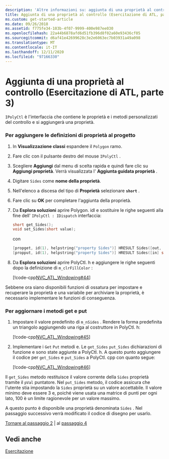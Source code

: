 ```yaml
---
description: 'Altre informazioni su: aggiunta di una proprietà al controllo (esercitazione di ATL, parte 3)'
title: Aggiunta di una proprietà al controllo (Esercitazione di ATL, parte 3)
ms.custom: get-started-article
ms.date: 09/26/2018
ms.assetid: f775fe34-103b-4f07-9999-400e987ee030
ms.openlocfilehash: 22a44b6878afd6d51fb396d8f02a60e93436cf05
ms.sourcegitcommit: d6af41e42699628c3e2e6063ec7b03931a49a098
ms.translationtype: MT
ms.contentlocale: it-IT
ms.lasthandoff: 12/11/2020
ms.locfileid: "97166330"
---
```

# <a name="adding-a-property-to-the-control-atl-tutorial-part-3"></a>Aggiunta di una proprietà al controllo (Esercitazione di ATL, parte 3)

`IPolyCtl` è l'interfaccia che contiene le proprietà e i metodi personalizzati del controllo e si aggiungerà una proprietà.

### <a name="to-add-the-property-definitions-to-your-project"></a>Per aggiungere le definizioni di proprietà al progetto

1. In **Visualizzazione classi** espandere il `Polygon` ramo.

1. Fare clic con il pulsante destro del mouse `IPolyCtl` .

1. Scegliere **Aggiungi** dal menu di scelta rapida e quindi fare clic su **Aggiungi proprietà**. Verrà visualizzata l' **Aggiunta guidata proprietà** .

1. Digitare `Sides` come **nome della proprietà**.

1. Nell'elenco a discesa del tipo di **Proprietà** selezionare **`short`** .

1. Fare clic su **OK** per completare l'aggiunta della proprietà.

1. Da **Esplora soluzioni** aprire Polygon. idl e sostituire le righe seguenti alla fine dell' `IPolyCtl : IDispatch` interfaccia:

    ```cpp
    short get_Sides();
    void set_Sides(short value);
    ```

    con

    ```cpp
    [propget, id(1), helpstring("property Sides")] HRESULT Sides([out, retval] short *pVal);
    [propput, id(1), helpstring("property Sides")] HRESULT Sides([in] short newVal);
    ```

1. Da **Esplora soluzioni** aprire PolyCtl. h e aggiungere le righe seguenti dopo la definizione di `m_clrFillColor` :

    [!code-cpp[NVC_ATL_Windowing#44](../atl/codesnippet/cpp/adding-a-property-to-the-control-atl-tutorial-part-3_1.h)]

Sebbene ora siano disponibili funzioni di ossatura per impostare e recuperare la proprietà e una variabile per archiviare la proprietà, è necessario implementare le funzioni di conseguenza.

### <a name="to-update-the-get-and-put-methods"></a>Per aggiornare i metodi get e put

1. Impostare il valore predefinito di `m_nSides` . Rendere la forma predefinita un triangolo aggiungendo una riga al costruttore in PolyCtl. h:

    [!code-cpp[NVC_ATL_Windowing#45](../atl/codesnippet/cpp/adding-a-property-to-the-control-atl-tutorial-part-3_2.h)]

1. Implementare i `Get` `Put` metodi e. Le `get_Sides` `put_Sides` dichiarazioni di funzione e sono state aggiunte a PolyCtl. h. A questo punto aggiungere il codice per `get_Sides` e `put_Sides` a PolyCtl. cpp con quanto segue:

    [!code-cpp[NVC_ATL_Windowing#46](../atl/codesnippet/cpp/adding-a-property-to-the-control-atl-tutorial-part-3_3.cpp)]

Il `get_Sides` metodo restituisce il valore corrente della `Sides` proprietà tramite il `pVal` puntatore. Nel `put_Sides` metodo, il codice assicura che l'utente stia impostando la `Sides` proprietà su un valore accettabile. Il valore minimo deve essere 3 e, poiché viene usata una matrice di punti per ogni lato, 100 è un limite ragionevole per un valore massimo.

A questo punto è disponibile una proprietà denominata `Sides` . Nel passaggio successivo verrà modificato il codice di disegno per usarlo.

[Tornare al passaggio 2](../atl/adding-a-control-atl-tutorial-part-2.md) &#124; al [passaggio 4](../atl/changing-the-drawing-code-atl-tutorial-part-4.md)

## <a name="see-also"></a>Vedi anche

[Esercitazione](../atl/active-template-library-atl-tutorial.md)
